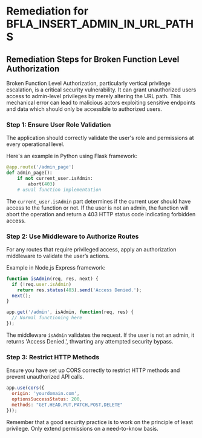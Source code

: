 # Remediation for BFLA_INSERT_ADMIN_IN_URL_PATHS

## Remediation Steps for Broken Function Level Authorization
Broken Function Level Authorization, particularly vertical privilege escalation, is a critical security vulnerability. It can grant unauthorized users access to admin-level privileges by merely altering the URL path. This mechanical error can lead to malicious actors exploiting sensitive endpoints and data which should only be accessible to authorized users.

### Step 1: Ensure User Role Validation
The application should correctly validate the user's role and permissions at every operational level. 

Here's an example in Python using Flask framework:
```python
@app.route('/admin_page')
def admin_page():
    if not current_user.isAdmin: 
        abort(403)
    # usual function implementation
```
The `current_user.isAdmin` part determines if the current user should have access to the function or not. If the user is not an admin, the function will abort the operation and return a 403 HTTP status code indicating forbidden access.

### Step 2: Use Middleware to Authorize Routes
For any routes that require privileged access, apply an authorization middleware to validate the user’s actions.

Example in Node.js Express framework:
```javascript
function isAdmin(req, res, next) {
  if (!req.user.isAdmin) 
    return res.status(403).send('Access Denied.');
  next();
}

app.get('/admin', isAdmin, function(req, res) {
  // Normal functioning here
});
```
The middleware `isAdmin` validates the request. If the user is not an admin, it returns 'Access Denied.', thwarting any attempted security bypass.

### Step 3: Restrict HTTP Methods
Ensure you have set up CORS correctly to restrict HTTP methods and prevent unauthorized API calls.

```javascript
app.use(cors({
  origin: 'yourdomain.com',
  optionsSuccessStatus: 200, 
  methods: "GET,HEAD,PUT,PATCH,POST,DELETE"
}));
```
Remember that a good security practice is to work on the principle of least privilege. Only extend permissions on a need-to-know basis.